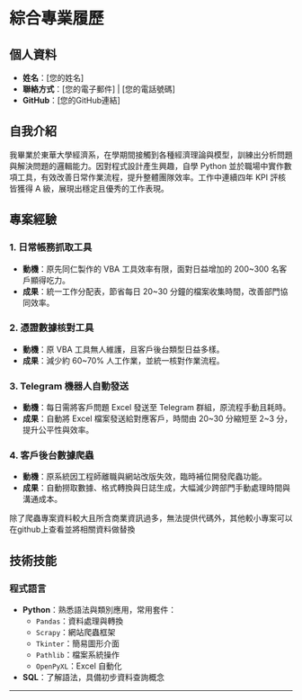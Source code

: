 # 綜合專業履歷

## 個人資料
- **姓名**：[您的姓名]
- **聯絡方式**：[您的電子郵件] | [您的電話號碼]
- **GitHub**：[您的GitHub連結]

## 自我介紹
我畢業於東華大學經濟系，在學期間接觸到各種經濟理論與模型，訓練出分析問題與解決問題的邏輯能力。因對程式設計產生興趣，自學 Python 並於職場中實作數項工具，有效改善日常作業流程，提升整體團隊效率。工作中連續四年 KPI 評核皆獲得 A 級，展現出穩定且優秀的工作表現。

## 專案經驗

### 1. 日常帳務抓取工具
- **動機**：原先同仁製作的 VBA 工具效率有限，面對日益增加的 200~300 名客戶顯得吃力。
- **成果**：統一工作分配表，節省每日 20~30 分鐘的檔案收集時間，改善部門協同效率。

### 2. 憑證數據核對工具
- **動機**：原 VBA 工具無人維護，且客戶後台類型日益多樣。
- **成果**：減少約 60~70% 人工作業，並統一核對作業流程。

### 3. Telegram 機器人自動發送
- **動機**：每日需將客戶問題 Excel 發送至 Telegram 群組，原流程手動且耗時。
- **成果**：自動將 Excel 檔案發送給對應客戶，時間由 20~30 分縮短至 2~3 分，提升公平性與效率。

### 4. 客戶後台數據爬蟲
- **動機**：原系統因工程師離職與網站改版失效，臨時補位開發爬蟲功能。
- **成果**：自動撈取數據、格式轉換與日誌生成，大幅減少跨部門手動處理時間與溝通成本。

除了爬蟲專案資料較大且所含商業資訊過多，無法提供代碼外，其他較小專案可以在github上查看並將相關資料做替換

## 技術技能

### 程式語言
- **Python**：熟悉語法與類別應用，常用套件：
  - `Pandas`：資料處理與轉換
  - `Scrapy`：網站爬蟲框架
  - `Tkinter`：簡易圖形介面
  - `Pathlib`：檔案系統操作
  - `OpenPyXL`：Excel 自動化
- **SQL**：了解語法，具備初步資料查詢概念

---

